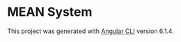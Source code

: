# MEAN System

This project was generated with [Angular CLI](https://github.com/angular/angular-cli) version 6.1.4.
